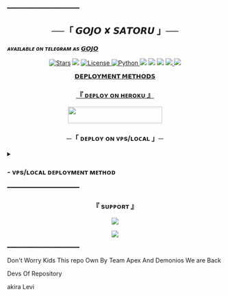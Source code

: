 
━━━━━━━━━━━━━━━━━━━━

<h2 align="center">
    ──「 𝙂𝙊𝙅𝙊 ✘ 𝙎𝘼𝙏𝙊𝙍𝙐 」──
</h2>


_**ᴀᴠᴀɪʟᴀʙʟᴇ ᴏɴ ᴛᴇʟᴇɢʀᴀᴍ ᴀs [𝙂𝙊𝙅𝙊](https://t.me/Gojo_Roxbot)**_


<p align="center">
<a href="https://github.com/Demonios-Network/Gojo-Satoru/stargazers"><img src="https://img.shields.io/github/stars/Demonios_Network/Gojo-Satoru?color=black&logo=github&logoColor=black&style=for-the-badge" alt="Stars" /></a>
<a href="https://github.com/Demonios-Network/Gojo-Satoru/network/members"> <img src="https://img.shields.io/github/forks/Demonios-Network/Gojo-Satoru?color=black&logo=github&logoColor=black&style=for-the-badge" /></a>
<a href="https://github.com/Demonios-Network/Gojo-Satoru/blob/master/LICENSE"> <img src="https://img.shields.io/badge/License-MIT-blueviolet?style=for-the-badge" alt="License" /> </a>
<a href="https://www.python.org/"> <img src="https://img.shields.io/badge/Written%20in-Python-skyblue?style=for-the-badge&logo=python" alt="Python" /> </a>
<a href="https://pypi.org/project/Telethon/"> <img src="https://img.shields.io/pypi/v/telethon?color=white&label=telethon&logo=python&logoColor=blue&style=for-the-badge" /></a>
<a href="https://pypi.org/project/Pyrogram/"> <img src="https://img.shields.io/pypi/v/pyrogram?color=white&label=pyrogram&logo=python&logoColor=blue&style=for-the-badge" /></a>
<a href="https://github.com/Demonios-Network/Gojo-Satoru"> <img src="https://img.shields.io/github/repo-size/Demonios-Network/Gojo-Satoru?color=skyblue&logo=github&logoColor=blue&style=for-the-badge" /></a>
<a href="https://github.com/Demonios-Network/Gojo-Satoru/commits/Anonymous04"> <img src="https://img.shields.io/github/last-commit/demonios-network/gojo-satoru?color=black&logo=github&logoColor=black&style=

━━━━━━━━━━━━━━━━━━━━

<p align="center">
  <img src="https://envs.sh/SQ4.jpg">
</p>

<p align="center">
<b>𝗗𝗘𝗣𝗟𝗢𝗬𝗠𝗘𝗡𝗧 𝗠𝗘𝗧𝗛𝗢𝗗𝗦</b>
</p>

<h3 align="center">
    『 ᴅᴇᴩʟᴏʏ ᴏɴ ʜᴇʀᴏᴋᴜ 』
</h3>

<p align="center"><a href="https://dashboard.heroku.com/new?template=https://github.com/Demonios-Network/Gojo-Satoru"> <img src="https://img.shields.io/badge/Deploy%20On%20Heroku-black?style=for-the-badge&logo=heroku" width="220" height="38.45"/></a></p>


<h3 align="center">
    ─「 ᴅᴇᴩʟᴏʏ ᴏɴ ᴠᴘs/ʟᴏᴄᴀʟ 」─
</h3>

<details>
<summary><h3>
- <b> ᴠᴘs/ʟᴏᴄᴀʟ ᴅᴇᴘʟᴏʏᴍᴇɴᴛ ᴍᴇᴛʜᴏᴅ </b>
</h3></summary>

- Get your [Necessary Variables](https://github.com/adi6804/DazaiRobot/blob/main/DazaiRobot/config.py)
- Upgrade and Update by :
`sudo apt-get update && sudo apt-get upgrade -y`
- Install required packages by :
`sudo apt-get install python3-pip -y`
- Install pip by :
`sudo pip3 install -U pip`
- Clone the repository by :
`git clone https://github.com/adi6804/DazaiRobot && cd DazaiRobot`
- Install/Upgrade setuptools by :
`pip3 install --upgrade pip setuptools`
- Install requirements by :
`pip3 install -U -r requirements.txt`
- Fill your variables in config by :
`vi DazaiRobot/config.py`

Press `I` on the keyboard for editing config

Press `Ctrl+C` when you're done with editing config and `:wq` to save the config
- Install tmux to keep running your bot when you close the terminal by :
`sudo apt install tmux && tmux`
- Finally run the bot by :
`python3 -m DazaiRobot`
- For getting out from tmux session

Press `Ctrl+b` and then `d`

<p align="center">
  <img src="https://telegra.ph/file/fa572b60698cb9017cc59.jpg">
</p>

</details>
━━━━━━━━━━━━━━━━━━━━

<h3 align="center">
    『 sᴜᴩᴩᴏʀᴛ 』
</h3>

<p align="center">
<a href="https://t.me/ApeX_Chats"><img src="https://img.shields.io/badge/-Support%20Group-blue.svg?style=for-the-badge&logo=Telegram"></a>
</p>
<p align="center">
<a href="https://telegram.me/Demonios_Support"><img src="https://img.shields.io/badge/-Support%20Channel-blue.svg?style=for-the-badge&logo=Telegram"></a>
</p>
━━━━━━━━━━━━━━━━━━━━


Don't Worry Kids This repo Own By Team Apex And Demonios We are Back

Devs Of Repository 

akira
Levi 
